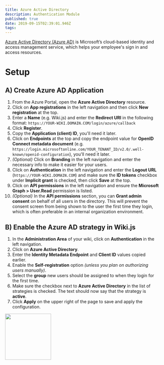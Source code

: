 ```yaml
---
title: Azure Active Directory
description: Authentication Module
published: true
date: 2019-09-15T02:39:01.946Z
tags: 
---
```


[Azure Active Directory (Azure AD)](https://azure.microsoft.com/en-ca/services/active-directory/) is Microsoft’s cloud-based identity and access management service, which helps your employee's sign in and access resources.

# Setup

## A) Create Azure AD Application

1. From the Azure Portal, open the **Azure Active Directory** resource.
1. Click on **App registrations** in the left navigation and then click **New registration** at the top.
1. Enter a **Name** (e.g. Wiki.js) and enter the **Redirect URI** in the following format: `https://YOUR-WIKI.DOMAIN.COM/login/azure/callback`
1. Click **Register**.
1. Copy the **Application (client) ID**, you'll need it later.
1. Click on **Endpoints** at the top and copy the endpoint value for **OpenID Connect metadata document** (e.g. `https://login.microsoftonline.com/YOUR_TENANT_ID/v2.0/.well-known/openid-configuration`), you'll need it later.
1. *(Optional)* Click on **Branding** in the left navigation and enter the necessary info to make it easier for your users.
1. Click on **Authentication** in the left navigation and enter the **Logout URL** (`https://YOUR-WIKI.DOMAIN.COM`) and make sure the **ID tokens** checkbox under **Implicit grant** is checked, then click **Save** at the top.
1. Click on **API permissions** in the left navigation and ensure the **Microsoft Graph > User.Read** permission is listed.
1. *(Optional)* In the **API permissions** section, you can **Grant admin consent** on behalf of all users in the directory. This will prevent the consent screen from being shown to the user the first time they login, which is often preferable in an internal organization environment.

## B) Enable the Azure AD strategy in Wiki.js

1. In the **Administration Area** of your wiki, click on **Authentication** in the left navigation.
1. Click on **Azure Active Directory**.
1. Enter the **Identity Metadata Endpoint** and **Client ID** values copied earlier.
1. Enable the **Self-registration** option *(unless you plan on authorizing users manually)*.
1. Select the **group** new users should be assigned to when they login for the first time.
1. Make sure the checkbox next to **Azure Active Directory** in the list of strategies is checked. The text should now say that the strategy is **active**.
1. Click **Apply** on the upper right of the page to save and apply the configuration.

<img src="https://static.requarks.io/logo/azure.svg" class="align-abstopright" style="width:150px;" />
  
